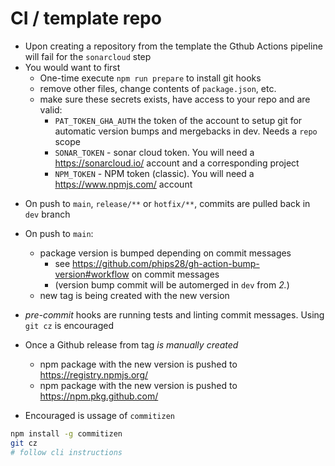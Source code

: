 # CI / template repo
- Upon creating a repository from the template the Gthub Actions pipeline will fail for the `sonarcloud` step
- You would want to first
  - One-time execute `npm run prepare` to install git hooks
  - remove other files, change contents of `package.json`, etc.
  - make sure these secrets exists, have access to your repo and are valid:
    - `PAT_TOKEN_GHA_AUTH` the token of the account to setup git for automatic version bumps and mergebacks in dev. Needs a `repo` scope
    - `SONAR_TOKEN` - sonar cloud token. You will need a https://sonarcloud.io/ account and a corresponding project
    - `NPM_TOKEN` - NPM token (classic). You will need a https://www.npmjs.com/ account

* On push to `main`, `release/**` or `hotfix/**`, commits are pulled back in `dev` branch 
* On push to  `main`:
  * package version is bumped depending on commit messages
    * see https://github.com/phips28/gh-action-bump-version#workflow on commit messages
    * (version bump commit will be automerged in `dev` from _2._)
  * new tag is being created with the new version

* _pre-commit_ hooks are running tests and linting commit messages. Using `git cz` is encouraged
* Once a Github release from tag _is manually created_ 
  * npm package with the new version is pushed to https://registry.npmjs.org/
  * npm package with the new version is pushed to https://npm.pkg.github.com/

* Encouraged is ussage of `commitizen`
```bash
npm install -g commitizen
git cz
# follow cli instructions
```